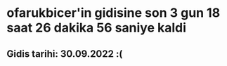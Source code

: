# ofarukbicer'in gidisine son 3 gun 18 saat 26 dakika 56 saniye kaldi

## Gidis tarihi: 30.09.2022 :(